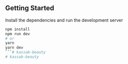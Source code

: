 ## Getting Started

Install the dependencies and run the development server

```bash
npm install
npm run dev
# or
yarn
yarn dev
```# kassab-beauty
# kassab-beauty
